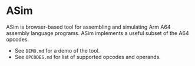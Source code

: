 # ASim

ASim is browser-based tool for assembling and simulating Arm A64
assembly language programs.  ASim implements a useful subset of the
A64 opcodes.

* See `DEMO.md` for a demo of the tool.
* See `OPCODES.md` for list of supported opcodes and operands.

